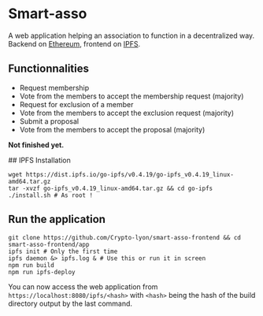 # Smart-asso
A web application helping an association to function in a decentralized way. Backend on [Ethereum](https://ethereum.org/), frontend on [IPFS](https://ipfs.io/).  
  
## Functionnalities
- Request membership
- Vote from the members to accept the membership request (majority)
- Request for exclusion of a member
- Vote from the members to accept the exclusion request (majority)
- Submit a proposal
- Vote from the members to accept the proposal (majority)
  
__Not finished yet.__  
 
## IPFS Installation
```shell
wget https://dist.ipfs.io/go-ipfs/v0.4.19/go-ipfs_v0.4.19_linux-amd64.tar.gz
tar -xvzf go-ipfs_v0.4.19_linux-amd64.tar.gz && cd go-ipfs
./install.sh # As root !
```
  
## Run the application
```shell
git clone https://github.com/Crypto-lyon/smart-asso-frontend && cd smart-asso-frontend/app
ipfs init # Only the first time
ipfs daemon &> ipfs.log & # Use this or run it in screen
npm run build
npm run ipfs-deploy
```
You can now access the web application from `https://localhost:8080/ipfs/<hash>` with `<hash>` being the hash of the build directory output by the last command.  
